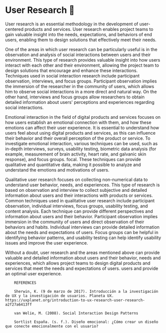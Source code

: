 # User Research :mag_right:

User research is an essential methodology in the development of user-centered products and services. User research enables project teams to gain valuable insight into the needs, expectations, and behaviors of end users, enabling them to design solutions that effectively meet their needs.

One of the areas in which user research can be particularly useful is in the observation and analysis of social interactions between users and their environment. This type of research provides valuable insight into how users interact with each other and their environment, allowing the project team to design solutions that encourage and enhance these interactions. Techniques used in social interaction research include participant observation, interviews, and focus groups. Participant observation implies the immersion of the researcher in the community of users, which allows him to observe social interactions in a more direct and natural way. On the other hand, interviews and focus groups allow researchers to obtain detailed information about users' perceptions and experiences regarding social interactions.

Emotional interaction in the field of digital products and services focuses on how users establish an emotional connection with them, and how these emotions can affect their user experience. It is essential to understand how users feel about using digital products and services, as this can influence their behavior and their overall perception of the product or service. To investigate emotional interaction, various techniques can be used, such as in-depth interviews, surveys, usability testing, biometric data analysis (for example, measurement of brain activity, heart rate, and galvanic skin response), and focus groups. focal. These techniques can provide qualitative and quantitative data, making it possible to analyze and understand the emotions and motivations of users.

Qualitative user research focuses on collecting non-numerical data to understand user behavior, needs, and experiences. This type of research is based on observation and interview to collect subjective and detailed information about users and their interactions with products or services. Common techniques used in qualitative user research include participant observation, individual interviews, focus groups, usability testing, and content analysis. Each technique can provide different perspectives and information about users and their behavior. Participant observation implies immersion in the community of users and direct observation of their behaviors and habits. Individual interviews can provide detailed information about the needs and expectations of users. Focus groups can be helpful in identifying behavior patterns, and usability testing can help identify usability issues and improve the user experience.

Without a doubt, user research and the areas mentioned above can provide valuable and detailed information about users and their behavior, needs and experiences, which allows project teams to design digital products and services that meet the needs and expectations of users. users and provide an optimal user experience.

        REFERENCES
        
        Sherwin, K. (9 de marzo de 2017). Introducción a la investigación de UX y la investigación de usuarios. Planeta UX. https://uxplanet.org/introduction-to-ux-research-user-research-a2f27a6413ff

        van Welie, M. (2008). Social Interaction Design Patterns
        
        Sortlist España. (s. f.). Diseño emocional: ¿Cómo crear un diseño que conecte emocionalmente con el usuario?

        
        
